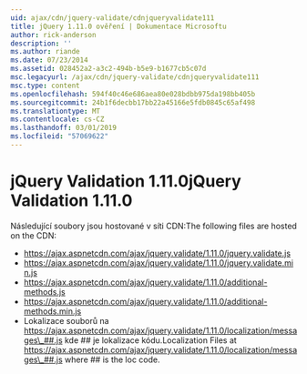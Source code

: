 ```yaml
---
uid: ajax/cdn/jquery-validate/cdnjqueryvalidate111
title: jQuery 1.11.0 ověření | Dokumentace Microsoftu
author: rick-anderson
description: ''
ms.author: riande
ms.date: 07/23/2014
ms.assetid: 028452a2-a3c2-494b-b5e9-b1677cb5c07d
msc.legacyurl: /ajax/cdn/jquery-validate/cdnjqueryvalidate111
msc.type: content
ms.openlocfilehash: 594f40c46e686aea80e028bdbb975da198bb405b
ms.sourcegitcommit: 24b1f6decbb17bb22a45166e5fdb0845c65af498
ms.translationtype: MT
ms.contentlocale: cs-CZ
ms.lasthandoff: 03/01/2019
ms.locfileid: "57069622"
---
```

<a name="jquery-validation-1110"></a><span data-ttu-id="270c5-102">jQuery Validation 1.11.0</span><span class="sxs-lookup"><span data-stu-id="270c5-102">jQuery Validation 1.11.0</span></span>
====================
<span data-ttu-id="270c5-103">Následující soubory jsou hostované v síti CDN:</span><span class="sxs-lookup"><span data-stu-id="270c5-103">The following files are hosted on the CDN:</span></span>

- https://ajax.aspnetcdn.com/ajax/jquery.validate/1.11.0/jquery.validate.js
- https://ajax.aspnetcdn.com/ajax/jquery.validate/1.11.0/jquery.validate.min.js
- https://ajax.aspnetcdn.com/ajax/jquery.validate/1.11.0/additional-methods.js
- https://ajax.aspnetcdn.com/ajax/jquery.validate/1.11.0/additional-methods.min.js
- <span data-ttu-id="270c5-104">Lokalizace souborů na https://ajax.aspnetcdn.com/ajax/jquery.validate/1.11.0/localization/messages\_##.js kde ## je lokalizace kódu.</span><span class="sxs-lookup"><span data-stu-id="270c5-104">Localization Files at https://ajax.aspnetcdn.com/ajax/jquery.validate/1.11.0/localization/messages\_##.js where ## is the loc code.</span></span>
